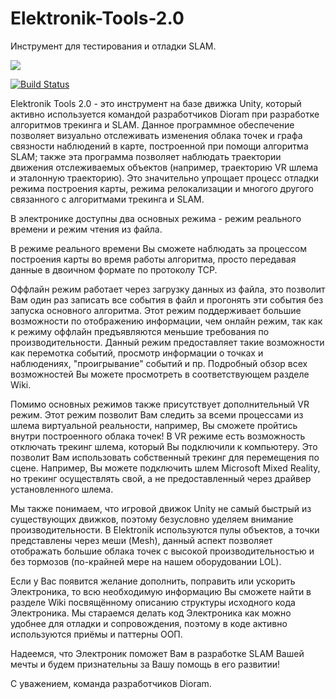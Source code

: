 # Elektronik-Tools-2.0
Инструмент для тестирования и отладки SLAM.

![](https://user-images.githubusercontent.com/29245436/61538805-da631200-aa42-11e9-8431-44feb81fdbb3.png)

[![Build Status](https://elevir.visualstudio.com/Elektronik%20tool%202.0%20pipelines/_apis/build/status/Elektronik%20tool%202.0%20pipelines-CI?branchName=version_2_0_2)](https://elevir.visualstudio.com/Elektronik%20tool%202.0%20pipelines/_build/latest?definitionId=4&branchName=version_2_0_2)

Elektronik Tools 2.0 - это инструмент на базе движка Unity, который активно используется командой разработчиков Dioram при разработке алгоритмов трекинга и  SLAM. Данное программное обеспечение позволяет визуально отслеживать изменения облака точек и графа связности наблюдений в карте, построенной при помощи алгоритма SLAM; также эта программа позволяет наблюдать траектории движения отслеживаемых объектов (например, траекторию VR шлема и эталонную траекторию). Это значительно упрощает процесс отладки режима построения карты, режима релокализации и многого другого связанного с алгоритмами трекинга и SLAM.

В электронике доступны два основных режима - режим реального времени и режим чтения из файла. 

В режиме реального времени Вы сможете наблюдать за процессом построения карты во время работы алгоритма, просто передавая данные в двоичном формате по протоколу TCP.

Оффлайн режим работает через загрузку данных из файла, это позволит Вам один раз записать все события в файл и прогонять эти события без запуска основного алгоритма. Этот режим поддерживает большие возможности по отображению информации, чем онлайн режим, так как к режиму оффлайн предъявляются меньшие требования по производительности. Данный режим предоставляет такие возможности как перемотка событий, просмотр информации о точках и наблюдениях, "проигрывание" событий и пр. Подробный обзор всех возможностей Вы можете просмотреть в соответствующем разделе Wiki.

Помимо основных режимов также присутствует дополнительный VR режим. Этот режим позволит Вам следить за всеми процессами из шлема виртуальной реальности, например, Вы сможете пройтись внутри построенного облака точек! В VR режиме есть возможность отключать трекинг шлема, который Вы подключили к компьютеру. Это позволит Вам использовать собственный трекинг для перемещения по сцене. Например, Вы можете подключить шлем Microsoft Mixed Reality, но трекинг осуществлять свой, а не предоставленный через драйвер установленного шлема.

Мы также понимаем, что игровой движок Unity не самый быстрый из существующих движков, поэтому безусловно уделяем внимание производительности. В Elektronik используются пулы объектов, а точки представлены через меши (Mesh), данный аспект позволяет отображать большие облака точек с высокой производительностью и без тормозов (по-крайней мере на нашем оборудовании LOL).

Если у Вас появится желание дополнить, поправить или ускорить Электроника, то всю необходимую информацию Вы сможете найти в разделе Wiki посвящённому описанию структуры исходного кода Электроника. Мы стараемся делать код Электроника как можно удобнее для отладки и сопровождения, поэтому в коде активно используются приёмы и паттерны ООП.

Надеемся, что Электроник поможет Вам в разработке SLAM Вашей мечты и будем признательны за Вашу помощь в его развитии!

С уважением, команда разработчиков Dioram.

